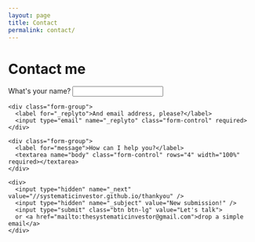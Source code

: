 ```yaml
---
layout: page
title: Contact
permalink: contact/
---
```



  <h1>Contact me</h1>
  
  <form action="//formspree.io/thesystematicinvestor@gmail.com" role="form" method="POST">
    <div class="form-group">
      <label for="name">What's your name?</label>
      <input type="text" name="name" class="form-control" required>
    </div>

    <div class="form-group">
      <label for="_replyto">And email address, please?</label>
      <input type="email" name="_replyto" class="form-control" required>
    </div>

    <div class="form-group">
      <label for="message">How can I help you?</label>
      <textarea name="body" class="form-control" rows="4" width="100%" required></textarea>
    </div>

    <div>
      <input type="hidden" name="_next" value="//systematicinvestor.github.io/thankyou" />
      <input type="hidden" name="_subject" value="New submission!" />
      <input type="submit" class="btn btn-lg" value="Let's talk">
      or <a href="mailto:thesystematicinvestor@gmail.com">drop a simple email</a>
    </div>
  </form>
